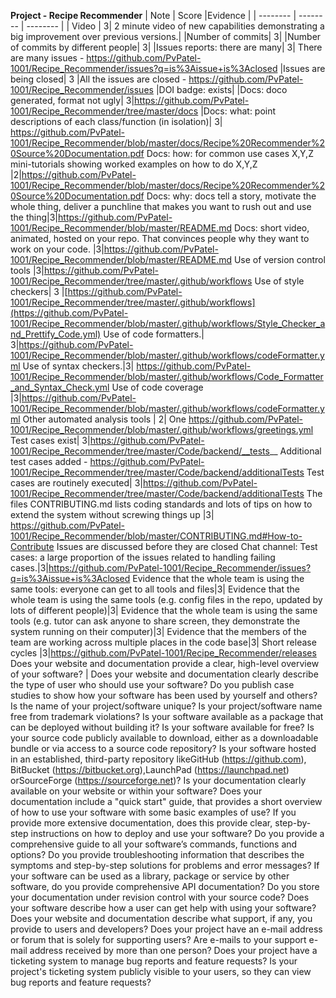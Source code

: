 **Project - Recipe Recommender**
| Note     | Score    |Evidence        |
| -------- | -------- | -------- |
| Video | 3| 2 minute video of new capabilities demonstrating a big improvement over previous versions.|
|Number of commits| 3| 
|Number of commits by different people| 3|
|Issues reports: there are many| 3| There are many issues - https://github.com/PvPatel-1001/Recipe_Recommender/issues?q=is%3Aissue+is%3Aclosed
|Issues are being closed| 3 |All the issues are closed - https://github.com/PvPatel-1001/Recipe_Recommender/issues
|DOI badge: exists|
|Docs: doco generated, format not ugly| 3|https://github.com/PvPatel-1001/Recipe_Recommender/tree/master/docs
|Docs: what: point descriptions of each class/function (in isolation)| 3| https://github.com/PvPatel-1001/Recipe_Recommender/blob/master/docs/Recipe%20Recommender%20Source%20Documentation.pdf
Docs: how: for common use cases X,Y,Z mini-tutorials showing worked examples on how to do X,Y,Z |2|https://github.com/PvPatel-1001/Recipe_Recommender/blob/master/docs/Recipe%20Recommender%20Source%20Documentation.pdf
Docs: why: docs tell a story, motivate the whole thing, deliver a punchline that makes you want to rush out and use the thing|3|https://github.com/PvPatel-1001/Recipe_Recommender/blob/master/README.md
Docs: short video, animated, hosted on your repo. That convinces people why they want to work on your code. |3|https://github.com/PvPatel-1001/Recipe_Recommender/blob/master/README.md
Use of version control tools |3|https://github.com/PvPatel-1001/Recipe_Recommender/tree/master/.github/workflows
Use of style checkers| 3 |[https://github.com/PvPatel-1001/Recipe_Recommender/tree/master/.github/workflows](https://github.com/PvPatel-1001/Recipe_Recommender/blob/master/.github/workflows/Style_Checker_and_Prettify_Code.yml)
Use of code formatters.| 3|https://github.com/PvPatel-1001/Recipe_Recommender/blob/master/.github/workflows/codeFormatter.yml
Use of syntax checkers.|3| https://github.com/PvPatel-1001/Recipe_Recommender/blob/master/.github/workflows/Code_Formatter_and_Syntax_Check.yml
Use of code coverage |3|https://github.com/PvPatel-1001/Recipe_Recommender/blob/master/.github/workflows/codeFormatter.yml
Other automated analysis tools | 2| One https://github.com/PvPatel-1001/Recipe_Recommender/blob/master/.github/workflows/greetings.yml
Test cases exist| 3|https://github.com/PvPatel-1001/Recipe_Recommender/tree/master/Code/backend/__tests__ Additional test cases added - https://github.com/PvPatel-1001/Recipe_Recommender/tree/master/Code/backend/additionalTests
Test cases are routinely executed| 3|https://github.com/PvPatel-1001/Recipe_Recommender/tree/master/Code/backend/additionalTests
The files CONTRIBUTING.md lists coding standards and lots of tips on how to extend the system without screwing things up |3| https://github.com/PvPatel-1001/Recipe_Recommender/blob/master/CONTRIBUTING.md#How-to-Contribute
Issues are discussed before they are closed
Chat channel: 
Test cases: a large proportion of the issues related to handling failing cases.|3|https://github.com/PvPatel-1001/Recipe_Recommender/issues?q=is%3Aissue+is%3Aclosed
Evidence that the whole team is using the same tools: everyone can get to all tools and files|3|
Evidence that the whole team is using the same tools (e.g. config files in the repo, updated by lots of different people)|3|
Evidence that the whole team is using the same tools (e.g. tutor can ask anyone to share screen, they demonstrate the system running on their computer)|3|
Evidence that the members of the team are working across multiple places in the code base|3|
Short release cycles |3|https://github.com/PvPatel-1001/Recipe_Recommender/releases
Does your website and documentation provide a clear, high-level overview of your software? |
Does your website and documentation clearly describe the type of user who should use your software?
Do you publish case studies to show how your software has been used by yourself and others?
Is the name of your project/software unique?
Is your project/software name free from trademark violations?
Is your software available as a package that can be deployed without building it?
Is your software available for free?
Is your source code publicly available to download, either as a downloadable bundle or via access to a source code repository?
Is your software hosted in an established, third-party repository likeGitHub (https://github.com), BitBucket (https://bitbucket.org),LaunchPad (https://launchpad.net) orSourceForge (https://sourceforge.net)?
Is your documentation clearly available on your website or within your software?
Does your documentation include a "quick start" guide, that provides a short overview of how to use your software with some basic examples of use?
If you provide more extensive documentation, does this provide clear, step-by-step instructions on how to deploy and use your software?
Do you provide a comprehensive guide to all your software’s commands, functions and options?
Do you provide troubleshooting information that describes the symptoms and step-by-step solutions for problems and error messages?
If your software can be used as a library, package or service by other software, do you provide comprehensive API documentation?
Do you store your documentation under revision control with your source code?
Does your software describe how a user can get help with using your software?
Does your website and documentation describe what support, if any, you provide to users and developers?
Does your project have an e-mail address or forum that is solely for supporting users?
Are e-mails to your support e-mail address received by more than one person?
Does your project have a ticketing system to manage bug reports and feature requests?
Is your project's ticketing system publicly visible to your users, so they can view bug reports and feature requests?
